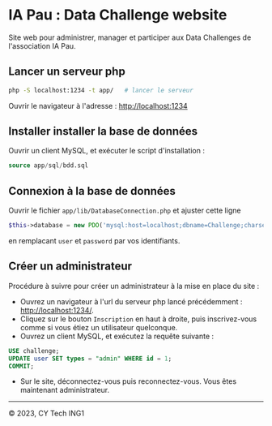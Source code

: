 # IA Pau : Data Challenge website

Site web pour administrer, manager et participer aux Data Challenges de l'association IA Pau.

## Lancer un serveur php

```bash
php -S localhost:1234 -t app/   # lancer le serveur
```
  
Ouvrir le navigateur à l'adresse : [http://localhost:1234](http://localhost:1234)

## Installer installer la base de données

Ouvrir un client MySQL, et exécuter le script d'installation :
```SQL
source app/sql/bdd.sql
```

## Connexion à la base de données

Ouvrir le fichier ```app/lib/DatabaseConnection.php``` et ajuster cette ligne
```php
$this->database = new PDO('mysql:host=localhost;dbname=Challenge;charset=utf8', 'user', 'password');
```
en remplacant ```user``` et ```password``` par vos identifiants.


## Créer un administrateur

Procédure à suivre pour créer un administrateur à la mise en place du site :

- Ouvrez un navigateur à l'url du serveur php lancé précédemment : [http://localhost:1234/](http://localhost:1234/).
- Cliquez sur le bouton ```Inscription``` en haut à droite, puis inscrivez-vous comme si vous étiez un utilisateur quelconque.
- Ouvrez un client MySQL, et exécutez la requête suivante :
```SQL
USE challenge;
UPDATE user SET types = "admin" WHERE id = 1;
COMMIT;
```
- Sur le site, déconnectez-vous puis reconnectez-vous. Vous êtes maintenant administrateur.

---

© 2023, CY Tech ING1